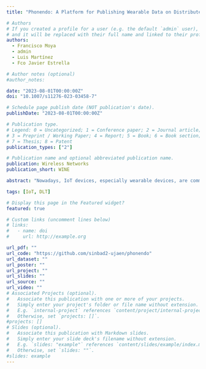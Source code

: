 ```yaml
---
title: "Phonendo: A Platform for Publishing Wearable Data on Distributed Ledger Technologies"

# Authors
# If you created a profile for a user (e.g. the default `admin` user), write the username (folder name) here
# and it will be replaced with their full name and linked to their profile.
authors:
  - Francisco Moya
  - admin
  - Luis Martínez
  - Fco Javier Estrella

# Author notes (optional)
#author_notes:

date: "2023-08-01T00:00:00Z"
doi: "10.1007/s11276-023-03458-7"

# Schedule page publish date (NOT publication's date).
publishDate: "2023-08-01T00:00:00Z"

# Publication type.
# Legend: 0 = Uncategorized; 1 = Conference paper; 2 = Journal article;
# 3 = Preprint / Working Paper; 4 = Report; 5 = Book; 6 = Book section;
# 7 = Thesis; 8 = Patent
publication_types: ["2"]

# Publication name and optional abbreviated publication name.
publication: Wireless Networks
publication_short: WINE

abstract: "Nowadays, IoT devices, especially wearable devices, are commonly integrated into modern intelligent healthcare software. These devices enable medical practitioners to monitor pervasively patients' parameters outside the clinical environment. However, the ease of manipulating wearable devices and their data streams raises concerns regarding patient privacy and data trust. DLT offer solutions to enhance resistance against information manipulation and eliminate single points of failure. By leaveraging DLT, wearable-based solutions can be developed with a wider range of capabilities. This paper carries out an analysis of shortcomings, limitations, potential applications and needs in the medical domain, to introduce Phonendo 1.0, a DLT-IoT-based platform designed to capture data streams from wearable devices and publishing them on a DLTI. The architecture and its difference services are justified based on the identified needs and challenges in the medical domain."

tags: [IoT, DLT]

# Display this page in the Featured widget?
featured: true

# Custom links (uncomment lines below)
# links:
#   - name: doi
#     url: http://example.org

url_pdf: ""
url_code: "https://github.com/sinbad2-ujaen/phonendo"
url_dataset: ""
url_poster: ""
url_project: ""
url_slides: ""
url_source: ""
url_video: ""
# Associated Projects (optional).
#   Associate this publication with one or more of your projects.
#   Simply enter your project's folder or file name without extension.
#   E.g. `internal-project` references `content/project/internal-project/index.md`.
#   Otherwise, set `projects: []`.
#projects: []
# Slides (optional).
#   Associate this publication with Markdown slides.
#   Simply enter your slide deck's filename without extension.
#   E.g. `slides: "example"` references `content/slides/example/index.md`.
#   Otherwise, set `slides: ""`.
#slides: example
---
```

